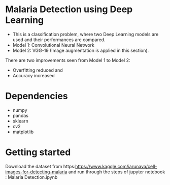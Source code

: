 # Malaria Detection using Deep Learning
- This is a classification problem, where two Deep Learning models are used and their performances are compared. 
 - Model 1: Convolutional Neural Network
 - Model 2: VGG-19 (Image augmentation is applied in this section).

 There are two improvements seen from Model 1 to Model 2: 
 - Overfitting reduced and 
 - Accuracy increased
# Dependencies
- numpy
- pandas
- sklearn
- cv2
- matplotlib
# Getting started
Download the dataset from https:https://www.kaggle.com/iarunava/cell-images-for-detecting-malaria
and run through the steps of jupyter notebook : Malaria Detection.ipynb
